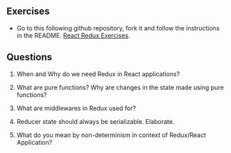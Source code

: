 ## Exercises

- Go to this following github repository, fork it and follow the instructions in the README.
[React Redux Exercises](https://github.com/PestoTech/curriculum-redux-1).

## Questions

1) When and Why do we need Redux in React applications?

2) What are pure functions? Why are changes in the state made using pure functions?

3) What are middlewares in Redux used for?

4) Reducer state should always be serializable. Elaborate.

5) What do you mean by non-determinism in context of Redux/React Application?
